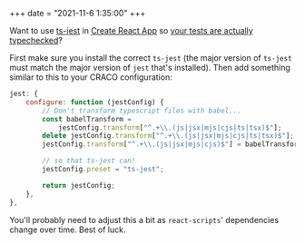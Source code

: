 +++
date = "2021-11-6 1:35:00"
+++

Want to use [ts-jest](https://github.com/kulshekhar/ts-jest) in [Create React App](https://create-react-app.dev) so [your tests are actually typechecked](https://github.com/facebook/create-react-app/issues/5626)?

First make sure you install the correct `ts-jest` (the major version of `ts-jest` must match the major version of `jest` that's installed). Then add something similar to this to your CRACO configuration:

```javascript
jest: {
    configure: function (jestConfig) {
        // Don't transform typescript files with babel...
        const babelTransform =
            jestConfig.transform["^.+\\.(js|jsx|mjs|cjs|ts|tsx)$"];
        delete jestConfig.transform["^.+\\.(js|jsx|mjs|cjs|ts|tsx)$"];
        jestConfig.transform["^.+\\.(js|jsx|mjs|cjs)$"] = babelTransform;

        // so that ts-jest can!
        jestConfig.preset = "ts-jest";

        return jestConfig;
    },
},
```

You'll probably need to adjust this a bit as `react-scripts`' dependencies change over time. Best of luck.
